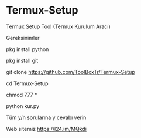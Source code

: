 # Termux-Setup
Termux Setup Tool (Termux Kurulum Aracı)


Gereksinimler 

pkg install python

pkg install git 

git clone https://github.com/ToolBoxTr/Termux-Setup

cd Termux-Setup

chmod 777 *

python kur.py

Tüm y/n sorularına y cevabı verin 

Web sitemiz https://l24.im/MQkdi
